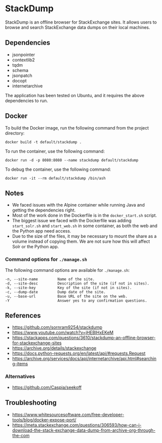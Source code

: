 # StackDump

StackDump is an offline browser for StackExchange sites. It allows users to browse and search StackExchange data dumps on their local machines. 

## Dependencies

- jsonpointer 
- contextlib2 
- tqdm 
- schema 
- jsonpatch 
- docopt 
- internetarchive 

The application has been tested on Ubuntu, and it requires the above dependencies to run.

## Docker

To build the Docker image, run the following command from the project directory:

```
docker build -t default/stackdump .
```

To run the container, use the following command:

```
docker run -d -p 8080:8080 --name stackdump default/stackdump
```

To debug the container, use the following command:

```
docker run -it --rm default/stackdump /bin/ash
```

## Notes

- We faced issues with the Alpine container while running Java and getting the dependencies right.
- Most of the work done in the Dockerfile is in the `docker_start.sh` script.
- The biggest issue we faced with the Dockerfile was adding `start_solr.sh` and `start_web.sh` in some container, as both the web and the Python app need access.
- Due to the size of the files, it may be necessary to mount the share as a volume instead of copying them. We are not sure how this will affect Solr or the Python app.

### Command options for `./manage.sh`

The following command options are available for `./manage.sh`:

```
-n, --site-name         Name of the site.
-d, --site-desc         Description of the site (if not in sites).
-k, --site-key          Key of the site (if not in sites).
-c, --dump-date         Dump date of the site.
-u, --base-url          Base URL of the site on the web.
-Y                      Answer yes to any confirmation questions.
```

## References 

- https://github.com/sornram9254/stackdump
- https://www.youtube.com/watch?v=jHEBlHxEKeM
- https://stackapps.com/questions/3610/stackdump-an-offline-browser-for-stackexchange-sites
- https://archive.org/details/stackexchange
- https://docs.python-requests.org/en/latest/api/#requests.Request
- https://archive.org/services/docs/api/internetarchive/api.html#searching-items

### Alternatives

- https://github.com/Caspia/seekoff


## Troubleshooting

- https://www.whitesourcesoftware.com/free-developer-tools/blog/docker-expose-port/
- https://meta.stackexchange.com/questions/306593/how-can-i-download-the-stack-exchange-data-dump-from-archive-org-through-the-com
